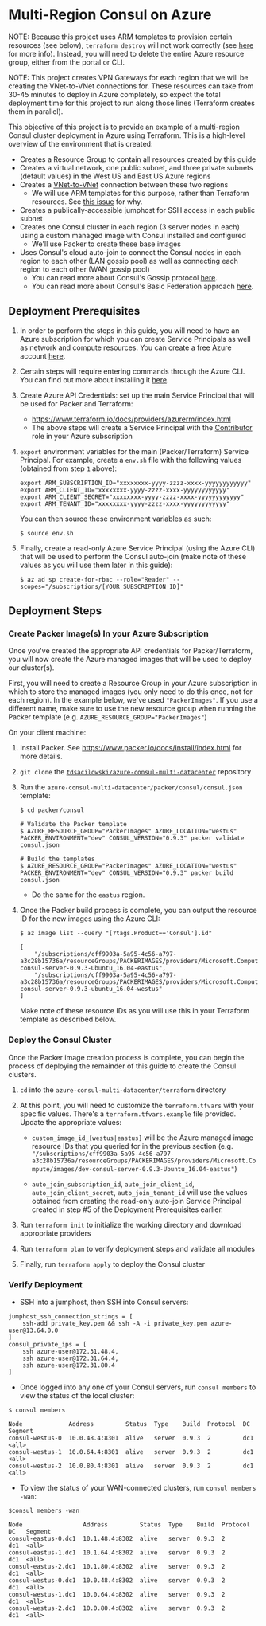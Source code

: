 # Multi-Region Consul on Azure

NOTE: Because this project uses ARM templates to provision certain resources (see below), `terraform destroy` will not work correctly (see [here](https://www.terraform.io/docs/providers/azurerm/r/template_deployment.html) for more info). Instead, you will need to delete the entire Azure resource group, either from the portal or CLI.

NOTE: This project creates VPN Gateways for each region that we will be creating the VNet-to-VNet connections for. These resources can take from 30-45 minutes to deploy in Azure completely, so expect the total deployment time for this project to run along those lines (Terraform creates them in parallel).

This objective of this project is to provide an example of a multi-region Consul cluster deployment in Azure using Terraform.  This is a high-level overview of the environment that is created:

* Creates a Resource Group to contain all resources created by this guide
* Creates a virtual network, one public subnet, and three private subnets (default values) in the West US and East US Azure regions
* Creates a [VNet-to-VNet](https://docs.microsoft.com/en-us/azure/vpn-gateway/vpn-gateway-howto-vnet-vnet-resource-manager-portal) connection between these two regions
    * We will use ARM templates for this purpose, rather than Terraform resources. See [this issue](https://github.com/terraform-providers/terraform-provider-azurerm/pull/133) for why.
* Creates a publically-accessible jumphost for SSH access in each public subnet
* Creates one Consul cluster in each region (3 server nodes in each) using a custom managed image with Consul installed and configured
    * We'll use Packer to create these base images
* Uses Consul's cloud auto-join to connect the Consul nodes in each region to each other (LAN gossip pool) as well as connecting each region to each other (WAN gossip pool)
    * You can read more about Consul's Gossip protocol [here](https://www.consul.io/docs/internals/gossip.html).
    * You can read more about Consul's Basic Federation approach [here](https://www.consul.io/docs/guides/datacenters.html).

## Deployment Prerequisites

1. In order to perform the steps in this guide, you will need to have an Azure subscription for which you can create Service Principals as well as network and compute resources. You can create a free Azure account [here](https://azure.microsoft.com/en-us/free/).

2. Certain steps will require entering commands through the Azure CLI. You can find out more about installing it [here](https://docs.microsoft.com/en-us/cli/azure/install-azure-cli).

3. Create Azure API Credentials: set up the main Service Principal that will be used for Packer and Terraform:
    * https://www.terraform.io/docs/providers/azurerm/index.html
    * The above steps will create a Service Principal with the [Contributor](https://docs.microsoft.com/en-us/azure/active-directory/role-based-access-built-in-roles#contributor) role in your Azure subscription

4. `export` environment variables for the main (Packer/Terraform) Service Principal. For example, create a `env.sh` file with the following values (obtained from step `1` above):

    ```
    export ARM_SUBSCRIPTION_ID="xxxxxxxx-yyyy-zzzz-xxxx-yyyyyyyyyyyy"
    export ARM_CLIENT_ID="xxxxxxxx-yyyy-zzzz-xxxx-yyyyyyyyyyyy"
    export ARM_CLIENT_SECRET="xxxxxxxx-yyyy-zzzz-xxxx-yyyyyyyyyyyy"
    export ARM_TENANT_ID="xxxxxxxx-yyyy-zzzz-xxxx-yyyyyyyyyyyy"
    ```

    You can then source these environment variables as such:
    
    ```
    $ source env.sh
    ```

5. Finally, create a read-only Azure Service Principal (using the Azure CLI) that will be used to perform the Consul auto-join (make note of these values as you will use them later in this guide):

    ```
    $ az ad sp create-for-rbac --role="Reader" --scopes="/subscriptions/[YOUR_SUBSCRIPTION_ID]"
    ```

## Deployment Steps

### Create Packer Image(s) In your Azure Subscription

Once you've created the appropriate API credentials for Packer/Terraform, you will now create the Azure managed images that will be used to deploy our cluster(s).

First, you will need to create a Resource Group in your Azure subscription in which to store the managed images (you only need to do this once, not for each region). In the example below, we've used `"PackerImages"`. If you use a different name, make sure to use the new resource group when running the Packer template (e.g. `AZURE_RESOURCE_GROUP="PackerImages"`)

On your client machine:

1. Install Packer. See https://www.packer.io/docs/install/index.html for more details.

2. `git clone` the [`tdsacilowski/azure-consul-multi-datacenter`](https://github.com/tdsacilowski/azure-consul-multi-datacenter) repository

3. Run the `azure-consul-multi-datacenter/packer/consul/consul.json` template:

    ```
    $ cd packer/consul

    # Validate the Packer template
    $ AZURE_RESOURCE_GROUP="PackerImages" AZURE_LOCATION="westus" PACKER_ENVIRONMENT="dev" CONSUL_VERSION="0.9.3" packer validate consul.json

    # Build the templates
    $ AZURE_RESOURCE_GROUP="PackerImages" AZURE_LOCATION="westus" PACKER_ENVIRONMENT="dev" CONSUL_VERSION="0.9.3" packer build consul.json
    ```

    * Do the same for the `eastus` region.

4. Once the Packer build process is complete, you can output the resource ID for the new images using the Azure CLI:

    ```
    $ az image list --query "[?tags.Product=='Consul'].id"

    [
        "/subscriptions/cff9903a-5a95-4c56-a797-a3c28b15736a/resourceGroups/PACKERIMAGES/providers/Microsoft.Compute/images/dev-consul-server-0.9.3-Ubuntu_16.04-eastus",
        "/subscriptions/cff9903a-5a95-4c56-a797-a3c28b15736a/resourceGroups/PACKERIMAGES/providers/Microsoft.Compute/images/dev-consul-server-0.9.3-ubuntu_16.04-westus"
    ]
    ```

    Make note of these resource IDs as you will use this in your Terraform template as described below.

### Deploy the Consul Cluster

Once the Packer image creation process is complete, you can begin the process of deploying the remainder of this guide to create the Consul clusters.

1. `cd` into the `azure-consul-multi-datacenter/terraform` directory

2. At this point, you will need to customize the `terraform.tfvars` with your specific values. There's a `terraform.tfvars.example` file provided. Update the appropriate values:

    * `custom_image_id_[westus|eastus]` will be the Azure managed image resource IDs that you queried for in the previous section (e.g. `"/subscriptions/cff9903a-5a95-4c56-a797-a3c28b15736a/resourceGroups/PACKERIMAGES/providers/Microsoft.Compute/images/dev-consul-server-0.9.3-Ubuntu_16.04-eastus"`)

    * `auto_join_subscription_id`, `auto_join_client_id`, `auto_join_client_secret`, `auto_join_tenant_id` will use the values obtained from creating the read-only auto-join Service Principal created in step #5 of the Deployment Prerequisites earlier.

3. Run `terraform init` to initialize the working directory and download appropriate providers

4. Run `terraform plan` to verify deployment steps and validate all modules

5. Finally, run `terraform apply` to deploy the Consul cluster

### Verify Deployment

* SSH into a jumphost, then SSH into Consul servers:
```
jumphost_ssh_connection_strings = [
    ssh-add private_key.pem && ssh -A -i private_key.pem azure-user@13.64.0.0
]
consul_private_ips = [
    ssh azure-user@172.31.48.4,
    ssh azure-user@172.31.64.4,
    ssh azure-user@172.31.80.4
]
```

* Once logged into any one of your Consul servers, run `consul members` to view the status of the local cluster:

```
$ consul members

Node             Address         Status  Type    Build  Protocol  DC   Segment
consul-westus-0  10.0.48.4:8301  alive   server  0.9.3  2         dc1  <all>
consul-westus-1  10.0.64.4:8301  alive   server  0.9.3  2         dc1  <all>
consul-westus-2  10.0.80.4:8301  alive   server  0.9.3  2         dc1  <all>
```

* To view the status of your WAN-connected clusters, run `consul members -wan`:

```
$consul members -wan

Node                 Address         Status  Type    Build  Protocol  DC   Segment
consul-eastus-0.dc1  10.1.48.4:8302  alive   server  0.9.3  2         dc1  <all>
consul-eastus-1.dc1  10.1.64.4:8302  alive   server  0.9.3  2         dc1  <all>
consul-eastus-2.dc1  10.1.80.4:8302  alive   server  0.9.3  2         dc1  <all>
consul-westus-0.dc1  10.0.48.4:8302  alive   server  0.9.3  2         dc1  <all>
consul-westus-1.dc1  10.0.64.4:8302  alive   server  0.9.3  2         dc1  <all>
consul-westus-2.dc1  10.0.80.4:8302  alive   server  0.9.3  2         dc1  <all>
```
